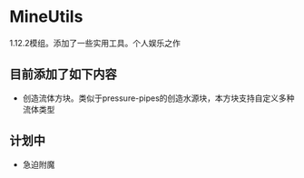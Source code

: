 # MineUtils

1.12.2模组。添加了一些实用工具。个人娱乐之作

## 目前添加了如下内容

* 创造流体方块。类似于pressure-pipes的创造水源块，本方块支持自定义多种流体类型

## 计划中

* 急迫附魔
